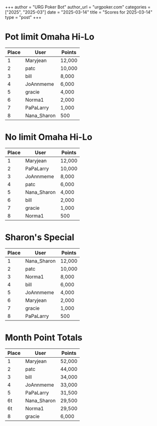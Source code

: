 +++
author = "URG Poker Bot"
author_url = "urgpoker.com"
categories = ["2025", "2025-03"]
date = "2025-03-14"
title = "Scores for 2025-03-14"
type = "post"
+++
# Pot limit Omaha Hi-Lo

| Place | User | Points |
|-------|------|--------|
| 1 | Maryjean | 12,000 |
| 2 | patc | 10,000 |
| 3 | bill | 8,000 |
| 4 | JoAnnmeme | 6,000 |
| 5 | gracie | 4,000 |
| 6 | Norma1 | 2,000 |
| 7 | PaPaLarry | 1,000 |
| 8 | Nana_Sharon | 500 |

# No limit Omaha Hi-Lo

| Place | User | Points |
|-------|------|--------|
| 1 | Maryjean | 12,000 |
| 2 | PaPaLarry | 10,000 |
| 3 | JoAnnmeme | 8,000 |
| 4 | patc | 6,000 |
| 5 | Nana_Sharon | 4,000 |
| 6 | bill | 2,000 |
| 7 | gracie | 1,000 |
| 8 | Norma1 | 500 |

# Sharon's Special

| Place | User | Points |
|-------|------|--------|
| 1 | Nana_Sharon | 12,000 |
| 2 | patc | 10,000 |
| 3 | Norma1 | 8,000 |
| 4 | bill | 6,000 |
| 5 | JoAnnmeme | 4,000 |
| 6 | Maryjean | 2,000 |
| 7 | gracie | 1,000 |
| 8 | PaPaLarry | 500 |

# Month Point Totals

| Place | User | Points |
|-------|------|--------|
| 1 | Maryjean | 52,000 |
| 2 | patc | 44,000 |
| 3 | bill | 34,000 |
| 4 | JoAnnmeme | 33,000 |
| 5 | PaPaLarry | 31,500 |
| 6t | Nana_Sharon | 29,500 |
| 6t | Norma1 | 29,500 |
| 8 | gracie | 6,000 |
